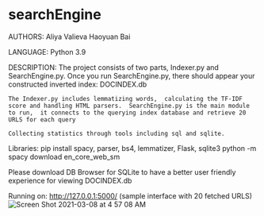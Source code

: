 # searchEngine

AUTHORS:
	Aliya Valieva Haoyuan Bai
	
LANGUAGE:
	Python 3.9

DESCRIPTION: 
	The project consists of two parts, Indexer.py and SearchEngine.py.
	Once you run SearchEngine.py, there should appear your constructed inverted index: DOCINDEX.db
	

	The Indexer.py includes lemmatizing words,  calculating the TF-IDF score and handling HTML parsers.  SearchEngine.py is the main module to run,  it connects to the querying index database and retrieve 20 URLS for each query
 
	Collecting statistics through tools including sql and sqlite.



Libraries:
pip install spacy, parser, bs4, lemmatizer, Flask, sqlite3
python -m spacy download en_core_web_sm

Please download DB Browser for SQLite to have a better user friendly experience for viewing DOCINDEX.db

Running on:  http://127.0.0.1:5000/ 
	(sample interface with 20 fetched URLS)
  ![Screen Shot 2021-03-08 at 4 57 08 AM](https://user-images.githubusercontent.com/72169983/110261329-9e8f0e80-7fd1-11eb-8772-ce317ab3a35d.png)
